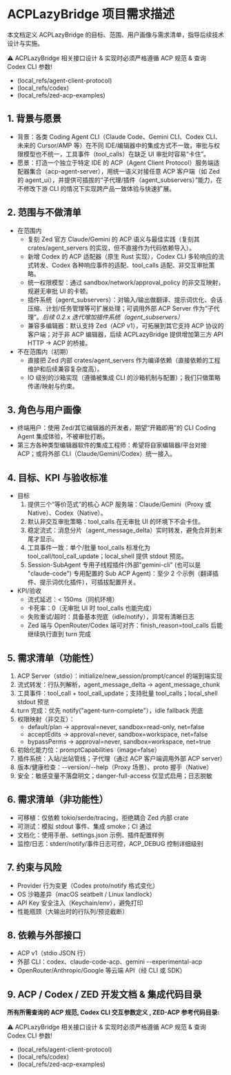 # ACPLazyBridge 项目需求描述

本文档定义 ACPLazyBridge 的目标、范围、用户画像与需求清单，指导后续技术设计与实施。

⚠️ ACPLazyBridge 相关接口设计 & 实现时必须严格遵循 ACP 规范 & 查询 Codex CLI 参数!

- (local_refs/agent-client-protocol)
- (local_refs/codex)
- (local_refs/zed-acp-examples)

## 1. 背景与愿景

- 背景：各类 Coding Agent CLI（Claude Code、Gemini CLI、Codex CLI、未来的 Cursor/AMP 等）在不同 IDE/编辑器中的集成方式不一致，审批与权限模型也不统一，工具事件（tool_calls）在缺乏 UI 审批时容易“卡住”。
- 愿景：打造一个独立于特定 IDE 的 ACP（Agent Client Protocol）服务端适配器集合（acp-agent-server），用统一语义对接任意 ACP 客户端（如 Zed 的 agent_ui），并提供可插拔的“子代理/插件（agent_subservers）”能力，在不修改下游 CLI 的情况下实现跨产品一致体验与快速扩展。

## 2. 范围与不做清单

- 在范围内
  - 复刻 Zed 官方 Claude/Gemini 的 ACP 语义与最佳实践（复刻其 crates/agent_servers 的实现，但不直接作为代码依赖导入）。
  - 新增 Codex 的 ACP 适配器（原生 Rust 实现），Codex CLI 多轮响应的流式转发、Codex 各种响应事件的适配、tool_calls 适配、非交互审批策略。
  - 统一权限模型：通过 sandbox/network/approval_policy 的非交互映射，规避无审批 UI 的卡顿。
  - 插件系统（agent_subservers）：对输入/输出做翻译、提示词优化、会话压缩、计划/任务管理等可扩展处理；可调用外部 ACP Server 作为“子代理”。*后续 0.2.x 迭代增加插件系统（agent_subservers）*
  - 兼容多编辑器：默认支持 Zed（ACP v1），可拓展到其它支持 ACP 协议的客户端；对于非 ACP 编辑器，后续 ACPLazyBridge 提供增加第三方 API HTTP → ACP 的桥接。
- 不在范围内（初期）
  - 直接把 Zed 内部 crates/agent_servers 作为编译依赖（直接依赖的工程维护和后续兼容复杂度高）。
  - IO 级别的沙箱实现（遵循被集成 CLI 的沙箱机制与配置）；我们只做策略传递/映射与约束。

## 3. 角色与用户画像

- 终端用户：使用 Zed/其它编辑器的开发者，期望“开箱即用”的 CLI Coding Agent 集成体验，不被审批打断。
- 第三方各种类型编辑器软件的集成工程师：希望将自家编辑器/平台对接 ACP；或将外部 CLI（Claude/Gemini/Codex）统一接入。

## 4. 目标、KPI 与验收标准

- 目标
  1) 提供三个“等价范式”的核心 ACP 服务端：Claude/Gemini（Proxy 或 Native）、Codex（Native）。
  2) 默认非交互审批策略：tool_calls 在无审批 UI 的环境下不会卡住。
  3) 稳定流式：消息分片（agent_message_delta）实时转发，避免合并到末尾才显示。
  4) 工具事件一致：单个/批量 tool_calls 标准化为 tool_call/tool_call_update；local_shell 提供 stdout 预览。
  5) Session-SubAgent 专用子线程插件(外部"gemini-cli" (也可以是 "claude-code") 专用配置的 Sub ACP Agent)：至少 2 个示例（翻译插件、提示词优化插件），可插拔配置开关。
- KPI/验收
  - 流式延迟：< 150ms（同机环境）
  - 卡死率：0（无审批 UI 时 tool_calls 也能完成）
  - 失败重试/超时：具备基本兜底（idle/notify），异常有清晰日志
  - Zed 端与 OpenRouter/Codex 端可对齐：finish_reason=tool_calls 后能继续执行直到 turn 完成

## 5. 需求清单（功能性）

1) ACP Server（stdio）：initialize/new_session/prompt/cancel 的端到端实现
2) 流式转发：行队列解析，agent_message_delta → agent_message_chunk
3) 工具事件：tool_call + tool_call_update；支持批量 tool_calls；local_shell stdout 预览
4) turn 完成：优先 notify("agent-turn-complete"），idle fallback 兜底
5) 权限映射（非交互）：
   - default/plan → approval=never, sandbox=read-only,   net=false
   - acceptEdits    → approval=never, sandbox=workspace, net=false
   - bypassPerms    → approval=never, sandbox=workspace, net=true
6) 初始化能力位：promptCapabilities（image=false）
7) 插件系统：入站/出站管线；子代理（通过 ACP 客户端调用外部 ACP server）
8) 版本/健康检查：--version/--help（Proxy 场景）、proto 握手（Native）
9) 安全：敏感变量不落盘明文；danger-full-access 仅显式启用；日志脱敏

## 6. 需求清单（非功能性）

- 可移植：仅依赖 tokio/serde/tracing，拒绝耦合 Zed 内部 crate
- 可测试：模拟 stdout 事件、集成 smoke；CI 通过
- 文档化：使用手册、settings.json 示例、插件配置样例
- 监控/日志：stderr/notify/事件日志可控，ACP_DEBUG 控制详细级别

## 7. 约束与风险

- Provider 行为变更（Codex proto/notify 格式变化）
- OS 沙箱差异（macOS seatbelt / Linux landlock）
- API Key 安全注入（Keychain/env），避免打印
- 性能瓶颈（大输出时的行队列/预览截断）

## 8. 依赖与外部接口

- ACP v1（stdio JSON 行）
- 外部 CLI：codex、claude-code-acp、gemini --experimental-acp
- OpenRouter/Anthropic/Google 等云端 API（经 CLI 或 SDK）

## 9. ACP / Codex / ZED 开发文档 & 集成代码目录

**所有所需查询的 ACP 规范, Codex CLI 交互参数定义 , ZED-ACP 参考代码目录:**

⚠️ ACPLazyBridge 相关接口设计 & 实现时必须严格遵循 ACP 规范 & 查询 Codex CLI 参数!

- (local_refs/agent-client-protocol)
- (local_refs/codex)
- (local_refs/zed-acp-examples)
